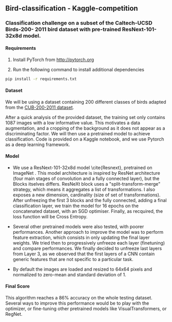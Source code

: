 ## Bird-classification - Kaggle-competition
### Classification challenge on a subset of the Caltech-UCSD Birds-200- 2011 bird dataset with pre-trained ResNext-101- 32x8d model.


#### Requirements
1. Install PyTorch from http://pytorch.org

2. Run the following command to install additional dependencies

```bash
pip install -r requirements.txt
```


#### Dataset
We will be using a dataset containing 200 different classes of birds adapted from the [CUB-200-2011 dataset](http://www.vision.caltech.edu/visipedia/CUB-200-2011.html).

After a quick analysis of the provided dataset, the training set only contains 1087 images with a low informative value. This motivates a data augmentation, and a cropping of the background as it does not appear as a discriminating factor. We will then use a pretrained model to achieve classification. Code is provided on a Kaggle notebook, and we use Pytorch as a deep learning framework.

#### Model
- We use a ResNext-101-32x8d model \cite{Resnext}, pretrained on ImageNet . This model architecture is inspired by ResNet architecture (four main stages of convolution and a fully connected layer), but the Blocks itselves differs. ResNeXt block  uses a "split-transform-merge" strategy, which means it aggregates a list of transformations. I also exposes a new dimension, cardinality (size of set of transformations). After unfreezing the first 3 blocks and the fully connected, adding a final classification layer, we train the model for 16 epochs on the concatenated dataset, with an SGD optimiser. Finally, as recquired, the loss function will be Cross Entropy.

- Several other pretrained models were also tested, with poorer performances. Another approach to improve the model was to perform feature extraction, which consists in only updating the final layer weights. We tried then to progressively unfreeze each layer (finetuning) and compare performances. We finally decided to unfreeze last layers from Layer 3, as we observed that the first layers of a CNN contain generic features that are not specific to a particular task. 

- By default the images are loaded and resized to 64x64 pixels and normalized to zero-mean and standard deviation of 1. 

#### Final Score

This algorithm reaches a 86% accuracy on the whole testing dataset. Several ways to improve this performance would be to play with the optimizer, or fine-tuning other pretrained models like VisualTransformers, or RegNet.

